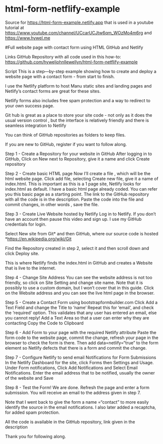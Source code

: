 # html-form-netflify-example
Source for https://html-form-example.netlify.app that is used in a youtube tutorial at https://www.youtube.com/channel/UCcarUCJtw6qm_WOzMo4m6rg and https://www.hywel.me

#Full website page with contact form using HTML GitHub and Netlify

Links
GitHub Repository with all code used in this how-to:
https://github.com/hyweljohnllewellyn/html-form-netflify-example

Script
This is a step—by-step example showing how to create and deploy a website page with a contact form - from start to finish.

I use the Netlify platform to host Manu static sites and landing pages and Netlify’s contact forms are great for these sites.

Netlify forms also includes free spam protection and a way to redirect to your own success page.

Git hub is great as a place to store your site code - not only as it does the usual version control , but the interface is relatively friendly and there is seamless integration to Netlify 

You can think of GitHub repositories as folders to keep files. 

If you are new to GitHub, register if you want to follow along. 

Step 1 - Create  a Repository for your website in GitHub
After logging in to GitHub, Click on New next to Repository, give it a name and click Create repository 

Step 2 - Create basic HTML page
Now I’ll create a file , which will be the html website page. 
Click add file, selecting Create new file, give it a name of index.html. 
This is important as this is a 1 page site, Netlify looks for index.html as default. 
I have a basic html page already coded.  You can refer you this basic page as a starting point.  The link to the GitHub repository with all the code is in the description.
Paste the code into the file and commit changes, in other words , save the file. 

Step 3 - Create Live Website hosted by Netlify
Log in to Netlify. 
If you don’t have an account then pause this video and sign up. I use my GitHub credentials for login. 

Select New site from Git* and then GitHub, where our source code is hosted
*https://en.wikipedia.org/wiki/Git	

Find the Repository created in step 2, select it and then scroll down and click Deploy site.

This is where Netlify finds the index.html in GitHub and creates a Website that is live to the internet.

Step 4 - Change Site Address
You can see the website address is not too friendly, so click on Site Setting and change site name. 
Note that it is possibly to use a custom domain, but I won’t cover that in this guide.
Click on the Website address and you can see the live html page in the browser.

Step 5 - Create a Contact Form using bootstrapformbuilder.com
Click Add a Text Field and change the Title to ‘name’
Repeat this for ‘email’, and check the ‘required’ option. This validates that any user has entered an email, else you cannot reply!
Add a Text Area so that a user can enter why they are contacting 
Copy the Code to Clipboard

Step 6 - Add Form to your page with the required Netlify attribute
Paste the form code to the website page,  commit the change, refresh your page in the browser to check the form is there.
Then add data=netlify=“true” to the form element so Netlify defects that there is a form and commit the change. 

Step 7 - Configure Netlify to send email Notifications for Form Submissions 
In the Netlify Dashboard for the site, click Forms then Settings and Usage.
Under Form notifications, Click  Add Notifications and Select Email Notifications.
Enter the email address that to be notified, usually the owner of the website and Save

Step 8 - Test the Form!
We are done. Refresh the page and enter a form submission.
You will receive an email to the address given in step 7.

Note that I went back to give the form a name =“contact” to more easily identify the source in the email notifications.
I also later added a recaptcha, for added spam protection.

All the code is available in the GitHub repository, link given in the description

Thank you for following along.

